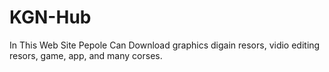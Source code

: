 # KGN-Hub
In This Web Site Pepole Can Download graphics digain resors, vidio editing resors, game, app, and many corses.
